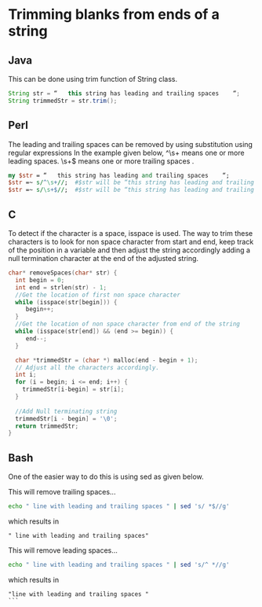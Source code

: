 # Trimming blanks from ends of a string

## Java

This can be done using trim function of String class.

```java
String str = “   this string has leading and trailing spaces    “;
String trimmedStr = str.trim();
```

## Perl

The leading and trailing spaces can be removed by using substitution using regular expressions
In the example given below, ^\s+ means one or more leading spaces. \s+$ means one or more trailing spaces  .

```perl
my $str = “   this string has leading and trailing spaces    “;
$str =~ s/^\s+//;  #$str will be “this string has leading and trailing spaces    ”
$str =~ s/\s+$//;  #$str will be “this string has leading and trailing spaces”
```

## C

To detect if the character is a space, isspace is used. The way to trim these characters is to look for non space character from start and end, keep track of the position in a variable and then adjust the string accordingly adding a null termination character at the end of the adjusted string.

```c
char* removeSpaces(char* str) {
  int begin = 0;
  int end = strlen(str) - 1;
  //Get the location of first non space character
  while (isspace(str[begin])) {
     begin++;
  }
  //Get the location of non space character from end of the string
  while (isspace(str[end]) && (end >= begin)) {
     end--;
  }

  char *trimmedStr = (char *) malloc(end - begin + 1);
  // Adjust all the characters accordingly.
  int i;
  for (i = begin; i <= end; i++) {
	trimmedStr[i-begin] = str[i];
  }
  
  //Add Null terminating string
  trimmedStr[i - begin] = '\0';
  return trimmedStr;
}
```

## Bash

One of the easier way to do this is using sed as given below.

This will remove trailing spaces...

```bash
echo " line with leading and trailing spaces " | sed 's/ *$//g'
```
which results in
```
" line with leading and trailing spaces"
```

This will remove leading spaces...

```bash
echo " line with leading and trailing spaces " | sed 's/^ *//g'
```
which results in
````
"line with leading and trailing spaces "
```


